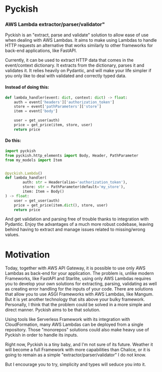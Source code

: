 # Pyckish
### AWS Lambda extractor/parser/validator" 
Pyckish is an "extract, parse and validate" solution to allow ease of use when dealing with AWS Lambdas. It aims
to make using Lambdas to handle HTTP requests an alternative that works similarly to other frameworks for back-end
applications, like FastAPI.

Currently, it can be used to extract HTTP data that comes in the event/context dictionary. It extracts from the dictionary,
parses it and validates it. It relies heavily on Pydantic, and will make your life simpler if you only like to deal with validated and
correctly typed data.

#### Instead of doing this:
```python
def lambda_handler(event: dict, context: dict) -> float:
    auth = event['headers']['authorization_token']
    store = event['pathParameters']['store']
    item = event['body']
    
    user = get_user(auth)
    price = get_price(item, store, user)
    return price
```

#### Do this:

```python
import pyckish
from pyckish.http_elements import Body, Header, PathParameter
from my_models import Item


@pyckish.Lambda()
def lambda_handler(
        auth: str = Header(alias='authorization_token'),
        store: str = PathParameter(default='my_store'),
        item: Item = Body()
) -> float:
    user = get_user(auth)
    price = get_price(item.dict(), store, user)
    return price
```

And get validation and parsing free of trouble thanks to integration with Pydantic. Enjoy the advantages of a much
more robust codebase, leaving behind having to extract and manage issues related to missing/wrong values.


# Motivation

Today, together with AWS API Gateway, it is possible to use only AWS Lambdas as back-end for your application.
The problem is, unlike modern Frameworks, like FastAPI and Starlite, using only AWS Lambdas requires you to develop
your own solutions for extracting, parsing, validating as well as creating error handling for the inputs of your code.
There are solutions that allow you to use ASGI Frameworks with AWS Lambdas, like Mangum. But it is yet another 
technology that sits above your bulky framework. Personally, I think that the problem could be solved in a more 
simple and direct manner. Pyckish aims to be that solution.

Using tools like Serverless Framework with its integration with CloudFormation, many AWS Lambdas can be deployed
from a single repository. Those "monorepos" solutions could also make heavy use of Pyckish in order to handle its
inputs.

Right now, Pyckish is a tiny baby, and I'm not sure of its future. Weather it will become a full Framework with more
capabilities than Chalice, or it is going to remain as a simple "extractor/parser/validator" I do not know.

But I encourage you to try, simplicity and types will seduce you into it.